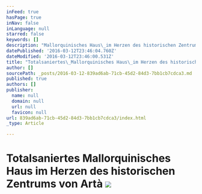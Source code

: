 ```yaml
---
inFeed: true
hasPage: true
inNav: false
inLanguage: null
starred: false
keywords: []
description: "Mallorquinisches Haus\_im Herzen des historischen Zentrums von Artà"
datePublished: '2016-03-12T23:46:04.760Z'
dateModified: '2016-03-12T23:46:00.531Z'
title: "Totalsaniertes\_Mallorquinisches Haus\_im Herzen des historischen Zentrums von Artà\_"
author: []
sourcePath: _posts/2016-03-12-839ad6ab-71cb-45d2-84d3-7bb1cb7cdca3.md
published: true
authors: []
publisher:
  name: null
  domain: null
  url: null
  favicon: null
url: 839ad6ab-71cb-45d2-84d3-7bb1cb7cdca3/index.html
_type: Article

---
```

# Totalsaniertes Mallorquinisches Haus im Herzen des historischen Zentrums von Artà ![](https://imgflo.herokuapp.com/graph/vahj1ThiexotieMo/a95fd9b61eddc3b551f2f2fc30ffe6fa/passthrough.jpg?height=600&input=https%3A%2F%2Fimgflo.herokuapp.com%2Fgraph%2Fvahj1ThiexotieMo%2F6fd2c6a95b9eae35d52fae5fc0a672a1%2Fpassthrough.jpg%3Fheight%3D600%26input%3Dhttps%253A%252F%252Fs3-us-west-2.amazonaws.com%252Fthe-grid-img%252Fp%252Fe369dc7cf3bc1ce130d0cfdd89f5eb0e3577293f.jpg%26width%3D371)